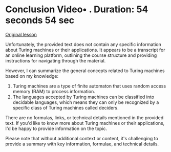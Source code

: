# Conclusion Video• . Duration: 54 seconds 54 sec

[Original lesson](https://www.coursera.org/learn/uol-fundamentals-of-computer-science/lecture/aZ0Tw/conclusion)

Unfortunately, the provided text does not contain any specific information about Turing machines or their applications. It appears to be a transcript for an online learning platform, outlining the course structure and providing instructions for navigating through the material.

However, I can summarize the general concepts related to Turing machines based on my knowledge:

1. Turing machines are a type of finite automaton that uses random access memory (RAM) to process information.
2. The languages accepted by Turing machines can be classified into decidable languages, which means they can only be recognized by a specific class of Turing machines called deciders.

There are no formulas, links, or technical details mentioned in the provided text. If you'd like to know more about Turing machines or their applications, I'd be happy to provide information on the topic.

Please note that without additional context or content, it's challenging to provide a summary with key information, formulae, and technical details.

